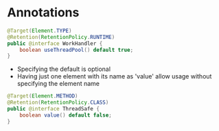 # Annotations

```java
@Target(Element.TYPE)
@Retention(RetentionPolicy.RUNTIME)
public @interface WorkHandler {
    boolean useThreadPool() default true;
}
```

- Specifying the default is optional
- Having just one element with its name as 'value' allow usage without specifying the element name

```java
@Target(Element.METHOD)
@Retention(RetentionPolicy.CLASS)
public @interface ThreadSafe {
    boolean value() default false;
}
```
